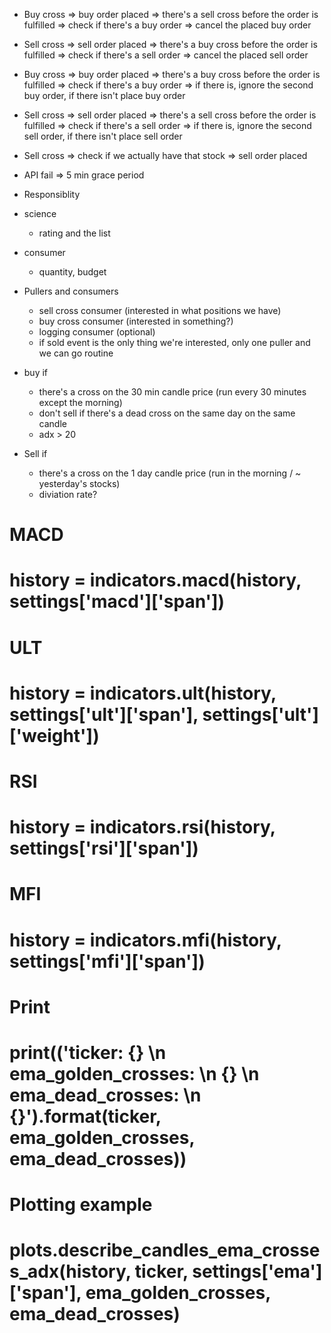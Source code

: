 - Buy cross => buy order placed => there's a sell cross before the order is fulfilled => check if there's a buy order => cancel the placed buy order
- Sell cross => sell order placed => there's a buy cross before the order is fulfilled => check if there's a sell order =>  cancel the placed sell order
- Buy cross => buy order placed => there's a buy cross before the order is fulfilled => check if there's a buy order => if there is, ignore the second buy order, if there isn't place buy order
- Sell cross => sell order placed => there's a sell cross before the order is fulfilled => check if there's a sell order => if there is, ignore the second sell order, if there isn't place sell order
- Sell cross => check if we actually have that stock => sell order placed
- API fail => 5 min grace period

- Responsiblity
- science
    - rating and the list
- consumer
    - quantity, budget

- Pullers and consumers
   - sell cross consumer (interested in what positions we have)
   - buy cross consumer (interested in something?)
   - logging consumer (optional)
   - if sold event is the only thing we're interested, only one puller and we can go routine


- buy if
     - there's a cross on the 30 min candle price (run every 30 minutes except the morning)
     - don't sell if there's a dead cross on the same day on the same candle
     - adx > 20
 - Sell if
     - there's a cross on the 1 day candle price (run in the morning / ~ yesterday's stocks)
     - diviation rate?

# MACD
# history = indicators.macd(history, settings['macd']['span'])

# ULT
# history = indicators.ult(history, settings['ult']['span'], settings['ult']['weight'])

# RSI
# history = indicators.rsi(history, settings['rsi']['span'])

# MFI
# history = indicators.mfi(history, settings['mfi']['span'])

# Print
# print(('ticker: {} \n ema_golden_crosses: \n {} \n ema_dead_crosses: \n {}').format(ticker, ema_golden_crosses, ema_dead_crosses))

# Plotting example
# plots.describe_candles_ema_crosses_adx(history, ticker, settings['ema']['span'], ema_golden_crosses, ema_dead_crosses)
